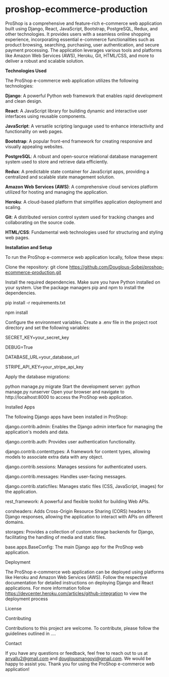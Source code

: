 # proshop-ecommerce-production

ProShop is a comprehensive and feature-rich e-commerce web application built using Django, React, JavaScript, Bootstrap, PostgreSQL, Redux, and other technologies. It provides users with a seamless online shopping experience, incorporating essential e-commerce functionalities such as product browsing, searching, purchasing, user authentication, and secure payment processing. The application leverages various tools and platforms like Amazon Web Services (AWS), Heroku, Git, HTML/CSS, and more to deliver a robust and scalable solution.


**Technologies Used**

The ProShop e-commerce web application utilizes the following technologies:

**Django**: A powerful Python web framework that enables rapid development and clean design.

**React**: A JavaScript library for building dynamic and interactive user interfaces using reusable components.

**JavaScript**: A versatile scripting language used to enhance interactivity and functionality on web pages.

**Bootstrap**: A popular front-end framework for creating responsive and visually appealing websites.

**PostgreSQL**: A robust and open-source relational database management system used to store and retrieve data efficiently.

**Redux**: A predictable state container for JavaScript apps, providing a centralized and scalable state management solution.

**Amazon Web Services (AWS)**: A comprehensive cloud services platform utilized for hosting and managing the application.

**Heroku**: A cloud-based platform that simplifies application deployment and scaling.

**Git**: A distributed version control system used for tracking changes and collaborating on the source code.

**HTML/CSS**: Fundamental web technologies used for structuring and styling web pages.


**Installation and Setup**

To run the ProShop e-commerce web application locally, follow these steps:

Clone the repository:
git clone https://github.com/Douglous-Sobei/proshop-ecommerce-production.git


Install the required dependencies. Make sure you have Python installed on your system. Use the package managers pip and npm to install the dependencies.

pip install -r requirements.txt

npm install


Configure the environment variables. Create a .env file in the project root directory and set the following variables:

SECRET_KEY=your_secret_key

DEBUG=True

DATABASE_URL=your_database_url

STRIPE_API_KEY=your_stripe_api_key


Apply the database migrations:

python manage.py migrate
Start the development server:
python manage.py runserver
Open your browser and navigate to http://localhost:8000 to access the ProShop web application.


Installed Apps

The following Django apps have been installed in ProShop:

django.contrib.admin: Enables the Django admin interface for managing the application's models and data.

django.contrib.auth: Provides user authentication functionality.

django.contrib.contenttypes: A framework for content types, allowing models to associate extra data with any object.

django.contrib.sessions: Manages sessions for authenticated users.

django.contrib.messages: Handles user-facing messages.

django.contrib.staticfiles: Manages static files (CSS, JavaScript, images) for the application.

rest_framework: A powerful and flexible toolkit for building Web APIs.

corsheaders: Adds Cross-Origin Resource Sharing (CORS) headers to Django responses, allowing the application to interact with APIs on different domains.

storages: Provides a collection of custom storage backends for Django, facilitating the handling of media and static files.

base.apps.BaseConfig: The main Django app for the ProShop web application.


Deployment

The ProShop e-commerce web application can be deployed using platforms like Heroku and Amazon Web Services (AWS). Follow the respective documentation for detailed instructions on deploying Django and React applications.  For more information follow https://devcenter.heroku.com/articles/github-integration to view the deployment process


License


Contributing

Contributions to this project are welcome. To contribute, please follow the guidelines outlined in ....

Contact

If you have any questions or feedback, feel free to reach out to us at anyallu2@gmail.com and douglousmangoyi@gmail.com. We would be happy to assist you.
Thank you for using the ProShop e-commerce web application!
